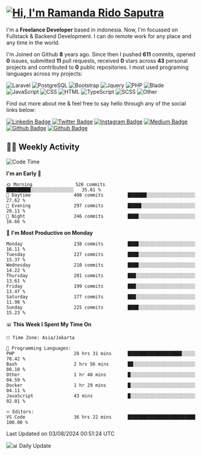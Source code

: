 # [![Hi, I'm Ramanda Rido Saputra](https://readme-typing-svg.herokuapp.com?size=24&vCenter=true&lines=%F0%9F%91%8B+Hi%2C+I'm+Ramanda+Rido+Saputra+;%F0%9F%92%BB+Fullstack+Web+Developer+)](https://git.io/typing-svg)

I'm a **Freelance Developer** based in indonesia. Now, I'm focussed on Fullstack & Backend Development. I can do remote work for any place and any time in the world.

I'm Joined on Github **8** years ago. Since then I pushed **611** commits, opened **0** issues, submitted **11** pull requests, received **0** stars across **43** personal projects and contributed to **0** public repositories.
I most used programing languages across my projects:

![Laravel](https://img.shields.io/badge/Laravel-FF2D20?flat&logo=laravel&logoColor=white)
![PostgreSQL](https://img.shields.io/badge/PostgreSQL-316192?flat&logo=postgresql&logoColor=white)
![Bootstrap](https://img.shields.io/badge/Bootstrap-563D7C?flat&logo=bootstrap&logoColor=white)
![Jquery](https://img.shields.io/badge/jQuery-0769AD?flat&logo=jquery&logoColor=white)
![PHP](https://img.shields.io/badge/-PHP-%234F5D95?style=flat&logo=PHP&logoColor=white)
![Blade](https://img.shields.io/badge/-Blade-%23f7523f?style=flat&logo=Blade&logoColor=white)
![JavaScript](https://img.shields.io/badge/-JavaScript-%23f1e05a?style=flat&logo=JavaScript&logoColor=white)
![CSS](https://img.shields.io/badge/-CSS-%23563d7c?style=flat&logo=CSS&logoColor=white)
![HTML](https://img.shields.io/badge/-HTML-%23e34c26?style=flat&logo=HTML&logoColor=white)
![TypeScript](https://img.shields.io/badge/-TypeScript-%233178c6?style=flat&logo=TypeScript&logoColor=white)
![SCSS](https://img.shields.io/badge/-SCSS-%23c6538c?style=flat&logo=SCSS&logoColor=white)
![Other](https://img.shields.io/badge/-Other-%23ededed?style=flat&logo=Other&logoColor=white)

Find out more about me & feel free to say hello through any of the social links below:

[![Linkedin Badge](https://img.shields.io/badge/-ramandaaridogh-blue?style=flat&logo=Linkedin&logoColor=white&link=https://www.linkedin.com/in/ramanda-rido-saputra/)](https://www.linkedin.com/in/ramanda-rido-saputra/)
[![Twitter Badge](https://img.shields.io/badge/-ramandaaridogh-%231DA1F2.svg?style=flat&logo=twitter&logoColor=white&link=https://www.twitter.com/ramandaaridogh)](https://www.twitter.com/ramandaaridogh/)
[![Instagram Badge](https://img.shields.io/badge/-ramandaaridogh-purple?style=flat&logo=instagram&logoColor=white&link=https://instagram.com/ramandaaridogh_/)](https://instagram.com/ramandaaridogh_)
[![Medium Badge](https://img.shields.io/badge/-@ramandaaridogh-%2312100E.svg?style=flat&logo=Medium&logoColor=white&link=https://medium.com/@ramandaaridogh/)](https://medium.com/@ramandaaridogh)
[![Github Badge](https://img.shields.io/badge/-@ramandaaridogh-100000.svg?style=flat&logo=github&logoColor=white&link=https://github.com/ramandaaridogh)](https://github.com/ramandaaridogh)
[![Github Badge](https://img.shields.io/badge/-@mxcode-100000.svg?style=flat&logo=github&logoColor=white&link=https://github.com/ramanda-mxcode)](https://github.com/ramanda-mxcode)

## 👨‍💻 Weekly Activity
<!--START_SECTION:waka-->
![Code Time](http://img.shields.io/badge/Code%20Time-510%20hrs%2042%20mins-blue)

**I'm an Early 🐤** 

```text
🌞 Morning                526 commits         █████████░░░░░░░░░░░░░░░░   35.61 % 
🌆 Daytime                408 commits         ███████░░░░░░░░░░░░░░░░░░   27.62 % 
🌃 Evening                297 commits         █████░░░░░░░░░░░░░░░░░░░░   20.11 % 
🌙 Night                  246 commits         ████░░░░░░░░░░░░░░░░░░░░░   16.66 % 
```
📅 **I'm Most Productive on Monday** 

```text
Monday                   238 commits         ████░░░░░░░░░░░░░░░░░░░░░   16.11 % 
Tuesday                  227 commits         ████░░░░░░░░░░░░░░░░░░░░░   15.37 % 
Wednesday                210 commits         ████░░░░░░░░░░░░░░░░░░░░░   14.22 % 
Thursday                 201 commits         ███░░░░░░░░░░░░░░░░░░░░░░   13.61 % 
Friday                   199 commits         ███░░░░░░░░░░░░░░░░░░░░░░   13.47 % 
Saturday                 177 commits         ███░░░░░░░░░░░░░░░░░░░░░░   11.98 % 
Sunday                   225 commits         ████░░░░░░░░░░░░░░░░░░░░░   15.23 % 
```


📊 **This Week I Spent My Time On** 

```text
🕑︎ Time Zone: Asia/Jakarta

💬 Programming Languages: 
PHP                      28 hrs 31 mins      ████████████████████░░░░░   78.42 % 
Bash                     2 hrs 56 mins       ██░░░░░░░░░░░░░░░░░░░░░░░   08.10 % 
Other                    1 hr 40 mins        █░░░░░░░░░░░░░░░░░░░░░░░░   04.59 % 
Docker                   1 hr 29 mins        █░░░░░░░░░░░░░░░░░░░░░░░░   04.11 % 
JavaScript               43 mins             █░░░░░░░░░░░░░░░░░░░░░░░░   02.01 % 

🔥 Editors: 
VS Code                  36 hrs 22 mins      █████████████████████████   100.00 % 
```


 Last Updated on 03/08/2024 00:51:24 UTC
<!--END_SECTION:waka-->

![📊 Daily Update](https://github.com/ramandaaridogh/ramandaaridogh/actions/workflows/update-activity.yml/badge.svg)
